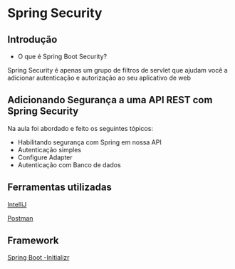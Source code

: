 # Spring Security

## Introdução 
- O que é Spring Boot Security? 

Spring Security é apenas um grupo de filtros de servlet que
ajudam você a adicionar autenticação e autorização ao seu 
aplicativo de web


## Adicionando Segurança a uma API REST com Spring Security

Na aula foi abordado e feito os seguintes tópicos:

- Habilitando segurança com Spring em nossa API             
- Autenticação simples                   
- Configure Adapter        
- Autenticação com Banco de dados         

## Ferramentas utilizadas 
<a href="https://www.jetbrains.com/pt-br/idea/download/#section=windowso/docs">IntelliJ</a>

<a href="https://www.postman.com/downloads/"  target="_blank">Postman</a>
<br>

 ## Framework
 
 <a href="https://start.spring.io/"  target="_blank">Spring Boot -Initializr</a>

